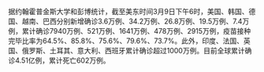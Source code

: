 据约翰霍普金斯大学和彭博统计，截至美东时间3月9日下午6时，美国、韩国、德国、越南、巴西分别新增确诊3.6万例、34.2万例、26.8万例、19.5万例、7.4万例，累计确诊7940万例、521万例、1641万例、478万例、2915万例，疫苗接种完毕比率为64.5%、85.8%、75.6%、79.6%、73.7%。此外，印度、法国、英国、俄罗斯、土耳其、意大利、西班牙累计确诊超过1000万例。目前全球累计确诊4.51亿例，累计死亡602万例。